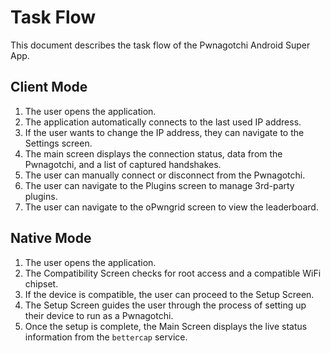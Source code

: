 # Task Flow

This document describes the task flow of the Pwnagotchi Android Super App.

## Client Mode

1.  The user opens the application.
2.  The application automatically connects to the last used IP address.
3.  If the user wants to change the IP address, they can navigate to the Settings screen.
4.  The main screen displays the connection status, data from the Pwnagotchi, and a list of captured handshakes.
5.  The user can manually connect or disconnect from the Pwnagotchi.
6.  The user can navigate to the Plugins screen to manage 3rd-party plugins.
7.  The user can navigate to the oPwngrid screen to view the leaderboard.

## Native Mode

1.  The user opens the application.
2.  The Compatibility Screen checks for root access and a compatible WiFi chipset.
3.  If the device is compatible, the user can proceed to the Setup Screen.
4.  The Setup Screen guides the user through the process of setting up their device to run as a Pwnagotchi.
5.  Once the setup is complete, the Main Screen displays the live status information from the `bettercap` service.
